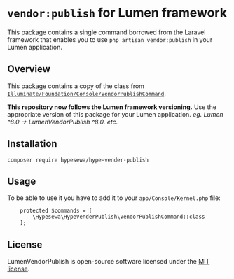 # `vendor:publish` for Lumen framework

This package contains a single command borrowed from the Laravel framework that enables you to use `php artisan vendor:publish` in your Lumen application.

## Overview

This package contains a copy of the class from [`Illuminate/Foundation/Console/VendorPublishCommand`](https://github.com/laravel/framework/blob/8.x/src/Illuminate/Foundation/Console/VendorPublishCommand.php).

**This repository now follows the Lumen framework versioning.** Use the appropriate version of this package for your Lumen application. _eg. Lumen ^8.0 -> LumenVendorPublish ^8.0. etc._

## Installation

```
composer require hypesewa/hype-vender-publish
```

## Usage

To be able to use it you have to add it to your `app/Console/Kernel.php` file:

```
    protected $commands = [
        \Hypesewa\HypeVenderPublish\VendorPublishCommand::class
    ];
```

## License

LumenVendorPublish is open-source software licensed under the [MIT license](https://opensource.org/licenses/MIT).
